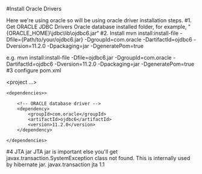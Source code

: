 #Install Oracle Drivers

Here we're using oracle so will be using oracle driver installation steps.
#1. Get ORACLE JDBC Drivers
Oracle database installed folder, for example, "{ORACLE_HOME}\jdbc\lib\ojdbc6.jar“
#2. Install
mvn install:install-file -Dfile={Path/to/your/ojdbc6.jar} -DgroupId=com.oracle
-DartifactId=ojdbc6 -Dversion=11.2.0 -Dpackaging=jar -DgeneratePom=true

e.g. mvn install:install-file -Dfile=ojdbc6.jar -DgroupId=com.oracle -DartifactId=ojdbc6 -Dversion=11.2.0 -Dpackaging=jar -DgeneratePom=true
#3 configure pom.xml

\<project ...>

	<dependencies>>
		
		<!-- ORACLE database driver -->
		<dependency>
			<groupId>com.oracle</groupId>
			<artifactId>ojdbc6</artifactId>
			<version>11.2.0</version>
		</dependency>
		
	</dependencies>
</project>

#4 JTA jar
JTA jar is important else you'll get javax.transaction.SystemException class not found.
This is internally used by hibernate jar.
		<dependency>
			<groupId>javax.transaction</groupId>
			<artifactId>jta</artifactId>
			<version>1.1</version>
		</dependency>